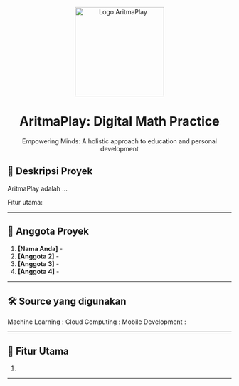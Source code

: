 <p align="center">
  <img src="URL_gambar" alt="Logo AritmaPlay" width="200">
</p>

<h1 align="center">AritmaPlay: Digital Math Practice</h1>
<p align="center">
  Empowering Minds: A holistic approach to education and personal development
</p>

## 📌 **Deskripsi Proyek**

AritmaPlay adalah ...

Fitur utama:


---

## 👥 **Anggota Proyek**

1. **[Nama Anda]** - 
2. **[Anggota 2]** - 
3. **[Anggota 3]** - 
4. **[Anggota 4]** - 

---

## 🛠 **Source yang digunakan**

Machine Learning :
Cloud Computing :
Mobile Development :

---

## 🚀 **Fitur Utama**

1. 

---


